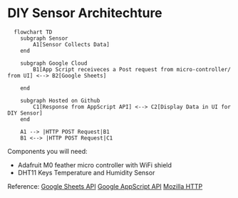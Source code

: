 # DIY Sensor Architechture

```mermaid
  flowchart TD
    subgraph Sensor
        A1[Sensor Collects Data]
    end

    subgraph Google Cloud
        B1[App Script receiveces a Post request from micro-controller/  from UI] <--> B2[Google Sheets]
       
    end

    subgraph Hosted on Github
        C1[Response from AppScript API] <--> C2[Display Data in UI for DIY Sensor]
    end

    A1 --> |HTTP POST Request|B1
    B1 <--> |HTTP POST Request|C1

```

Components you will need:
 - Adafruit M0 feather micro controller with WiFi shield 
 - DHT11 Keys Temperature and Humidity Sensor


Reference: 
[Google Sheets API](https://developers.google.com/workspace/sheets/api/guides/concepts)
[Google AppScript API](https://developers.google.com/apps-script/api/reference/rest)
[Mozilla HTTP](https://developer.mozilla.org/en-US/docs/Web/HTTP)
